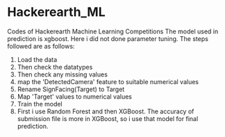 # Hackerearth_ML
Codes of Hackerearth Machine Learning Competitions 
The model used in prediction is xgboost. Here i did not done parameter tuning.
The steps followed are as follows:
1. Load the data
2. Then check the datatypes
3. Then check any missing values
4. map the 'DetectedCamera' feature to suitable numerical values
5. Rename SignFacing(Target) to Target
6. Map 'Target' values to numerical values
7. Train the model
8. First i use Random Forest and then XGBoost. The accuracy of submission file is more in XGBoost, so i use that model for final prediction.
